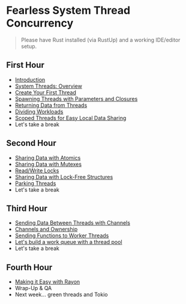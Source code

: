 # Fearless System Thread Concurrency

> Please have Rust installed (via RustUp) and a working IDE/editor setup.

## First Hour

* [Introduction](./Intro.md)
* [System Threads: Overview](./SystemThreadOverview.md)
* [Create Your First Thread](./FirstThread.md)
* [Spawning Threads with Parameters and Closures](./ThreadClosures.md)
* [Returning Data from Threads](./ReturnFromThreads.md)
* [Dividing Workloads](./DividingWorkloads.md)
* [Scoped Threads for Easy Local Data Sharing](./ScopedThreads.md)
* Let's take a break

## Second Hour

* [Sharing Data with Atomics](./Atomics.md)
* [Sharing Data with Mutexes](./Mutexes.md)
* [Read/Write Locks](./ReadWriteLocks.md)
* [Sharing Data with Lock-Free Structures](./LockFree.md)
* [Parking Threads](./ParkingThreads.md)
* Let's take a break

## Third Hour

* [Sending Data Between Threads with Channels](./Channels.md)
* [Channels and Ownership](./ChannelOwnership.md)
* [Sending Functions to Worker Threads](./SendingFunctions.md)
* [Let's build a work queue with a thread pool](./WorkQueue.md)
* Let's take a break

## Fourth Hour

* [Making it Easy with Rayon](./Rayon.md)
* Wrap-Up & QA
* Next week... green threads and Tokio